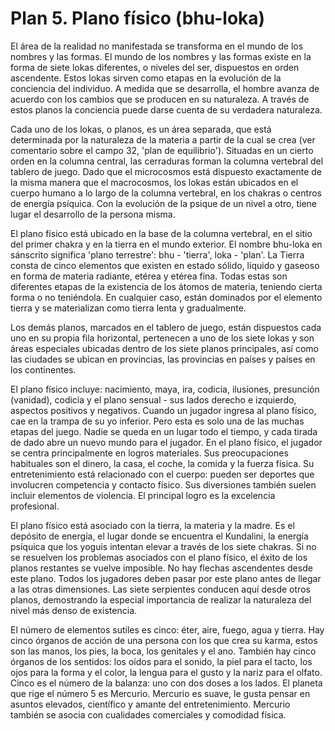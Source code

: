 # Plan 5. Plano físico (bhu-loka)

El área de la realidad no manifestada se transforma en el mundo de los nombres y las formas. El mundo de los nombres y las formas existe en la forma de siete lokas diferentes, o niveles del ser, dispuestos en orden ascendente. Estos lokas sirven como etapas en la evolución de la conciencia del individuo. A medida que se desarrolla, el hombre avanza de acuerdo con los cambios que se producen en su naturaleza. A través de estos planos la conciencia puede darse cuenta de su verdadera naturaleza.

Cada uno de los lokas, o planos, es un área separada, que está determinada por la naturaleza de la materia a partir de la cual se crea (ver comentario sobre el campo 32, 'plan de equilibrio'). Situadas en un cierto orden en la columna central, las cerraduras forman la columna vertebral del tablero de juego. Dado que el microcosmos está dispuesto exactamente de la misma manera que el macrocosmos, los lokas están ubicados en el cuerpo humano a lo largo de la columna vertebral, en los chakras o centros de energía psíquica. Con la evolución de la psique de un nivel a otro, tiene lugar el desarrollo de la persona misma.

El plano físico está ubicado en la base de la columna vertebral, en el sitio del primer chakra y en la tierra en el mundo exterior. El nombre bhu-loka en sánscrito significa 'plano terrestre': bhu - 'tierra', loka - 'plan'. La Tierra consta de cinco elementos que existen en estado sólido, líquido y gaseoso en forma de materia radiante, etérea y etérea fina. Todas estas son diferentes etapas de la existencia de los átomos de materia, teniendo cierta forma o no teniéndola. En cualquier caso, están dominados por el elemento tierra y se materializan como tierra lenta y gradualmente.

Los demás planos, marcados en el tablero de juego, están dispuestos cada uno en su propia fila horizontal, pertenecen a uno de los siete lokas y son áreas especiales ubicadas dentro de los siete planos principales, así como las ciudades se ubican en provincias, las provincias en países y países en los continentes.

El plano físico incluye: nacimiento, maya, ira, codicia, ilusiones, presunción (vanidad), codicia y el plano sensual - sus lados derecho e izquierdo, aspectos positivos y negativos. Cuando un jugador ingresa al plano físico, cae en la trampa de su yo inferior. Pero esta es solo una de las muchas etapas del juego. Nadie se queda en un lugar todo el tiempo, y cada tirada de dado abre un nuevo mundo para el jugador. En el plano físico, el jugador se centra principalmente en logros materiales. Sus preocupaciones habituales son el dinero, la casa, el coche, la comida y la fuerza física. Su entretenimiento está relacionado con el cuerpo: pueden ser deportes que involucren competencia y contacto físico. Sus diversiones también suelen incluir elementos de violencia. El principal logro es la excelencia profesional.

El plano físico está asociado con la tierra, la materia y la madre. Es el depósito de energía, el lugar donde se encuentra el Kundalini, la energía psíquica que los yoguis intentan elevar a través de los siete chakras. Si no se resuelven los problemas asociados con el plano físico, el éxito de los planos restantes se vuelve imposible. No hay flechas ascendentes desde este plano. Todos los jugadores deben pasar por este plano antes de llegar a las otras dimensiones. Las siete serpientes conducen aquí desde otros planos, demostrando la especial importancia de realizar la naturaleza del nivel más denso de existencia.

El número de elementos sutiles es cinco: éter, aire, fuego, agua y tierra. Hay cinco órganos de acción de una persona con los que crea su karma, estos son las manos, los pies, la boca, los genitales y el ano. También hay cinco órganos de los sentidos: los oídos para el sonido, la piel para el tacto, los ojos para la forma y el color, la lengua para el gusto y la nariz para el olfato. Cinco es el número de la balanza: uno con dos doses a los lados. El planeta que rige el número 5 es Mercurio. Mercurio es suave, le gusta pensar en asuntos elevados, científico y amante del entretenimiento. Mercurio también se asocia con cualidades comerciales y comodidad física.
